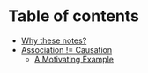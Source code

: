 # Table of contents

* [Why these notes?](README.md)
* [Association != Causation](association-causation/README.md)
  * [A Motivating Example](association-causation/a-motivating-example.md)

